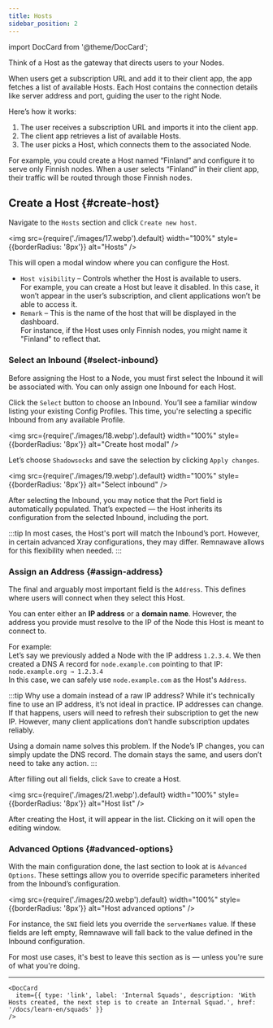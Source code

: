 ```yaml
---
title: Hosts
sidebar_position: 2
---
```


import DocCard from '@theme/DocCard';

Think of a Host as the gateway that directs users to your Nodes.

When users get a subscription URL and add it to their client app, the app fetches a list of available Hosts. Each Host contains the connection details like server address and port, guiding the user to the right Node.

Here’s how it works:

1. The user receives a subscription URL and imports it into the client app.
2. The client app retrieves a list of available Hosts.
3. The user picks a Host, which connects them to the associated Node.

For example, you could create a Host named “Finland” and configure it to serve only Finnish nodes. When a user selects “Finland” in their client app, their traffic will be routed through those Finnish nodes.

## Create a Host {#create-host}

Navigate to the `Hosts` section and click `Create new host`.

<img src={require('./images/17.webp').default} width="100%" style={{borderRadius: '8px'}} alt="Hosts" />

This will open a modal window where you can configure the Host.

- `Host visibility` – Controls whether the Host is available to users.  
  For example, you can create a Host but leave it disabled. In this case, it won’t appear in the user’s subscription, and client applications won’t be able to access it.
- `Remark` – This is the name of the host that will be displayed in the dashboard.  
  For instance, if the Host uses only Finnish nodes, you might name it "Finland" to reflect that.

### Select an Inbound {#select-inbound}

Before assigning the Host to a Node, you must first select the Inbound it will be associated with.
You can only assign one Inbound for each Host.

Click the `Select` button to choose an Inbound. You’ll see a familiar window listing your existing Config Profiles. This time, you're selecting a specific Inbound from any available Profile.

<img src={require('./images/18.webp').default} width="100%" style={{borderRadius: '8px'}} alt="Create host modal" />

Let’s choose `Shadowsocks` and save the selection by clicking `Apply changes`.

<img src={require('./images/19.webp').default} width="100%" style={{borderRadius: '8px'}} alt="Select inbound" />

After selecting the Inbound, you may notice that the Port field is automatically populated. That’s expected — the Host inherits its configuration from the selected Inbound, including the port.

:::tip
In most cases, the Host's port will match the Inbound’s port. However, in certain advanced Xray configurations, they may differ. Remnawave allows for this flexibility when needed.
:::

### Assign an Address {#assign-address}

The final and arguably most important field is the `Address`. This defines where users will connect when they select this Host.

You can enter either an **IP address** or a **domain name**. However, the address you provide must resolve to the IP of the Node this Host is meant to connect to.

For example:  
Let’s say we previously added a Node with the IP address `1.2.3.4`.
We then created a DNS A record for `node.example.com` pointing to that IP: `node.example.org → 1.2.3.4`  
In this case, we can safely use `node.example.com` as the Host's `Address`.

:::tip Why use a domain instead of a raw IP address?
While it's technically fine to use an IP address, it’s not ideal in practice. IP addresses can change. If that happens, users will need to refresh their subscription to get the new IP. However, many client applications don’t handle subscription updates reliably.

Using a domain name solves this problem. If the Node’s IP changes, you can simply update the DNS record. The domain stays the same, and users don’t need to take any action.
:::

After filling out all fields, click `Save` to create a Host.

<img src={require('./images/21.webp').default} width="100%" style={{borderRadius: '8px'}} alt="Host list" />

After creating the Host, it will appear in the list. Clicking on it will open the editing window.

### Advanced Options {#advanced-options}

With the main configuration done, the last section to look at is `Advanced Options`. These settings allow you to override specific parameters inherited from the Inbound’s configuration.

<img src={require('./images/20.webp').default} width="100%" style={{borderRadius: '8px'}} alt="Host advanced options" />

For instance, the `SNI` field lets you override the `serverNames` value. If these fields are left empty, Remnawave will fall back to the value defined in the Inbound configuration.

For most use cases, it's best to leave this section as is — unless you're sure of what you're doing.

---

```mdx-code-block
<DocCard
  item={{ type: 'link', label: 'Internal Squads', description: 'With Hosts created, the next step is to create an Internal Squad.', href: '/docs/learn-en/squads' }}
/>
```
